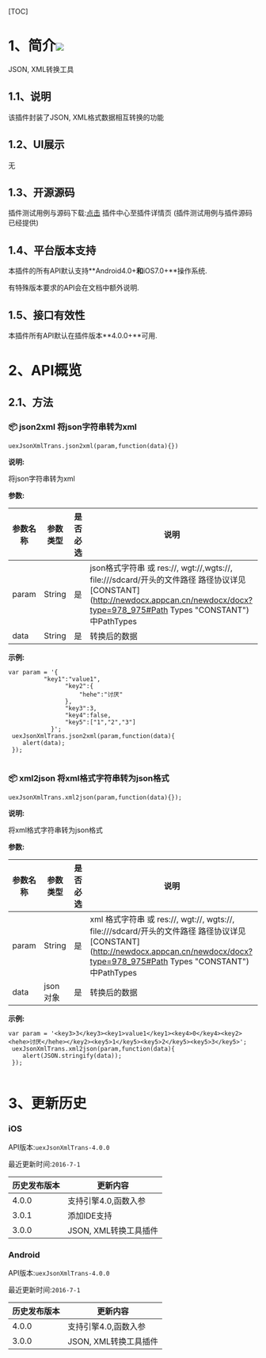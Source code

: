 [TOC]
# 1、简介[![](http://appcan-download.oss-cn-beijing.aliyuncs.com/%E5%85%AC%E6%B5%8B%2Fgf.png)]()
JSON, XML转换工具
   
## 1.1、说明
该插件封装了JSON, XML格式数据相互转换的功能

## 1.2、UI展示
无
## 1.3、开源源码
插件测试用例与源码下载:[点击](xxxx ) 插件中心至插件详情页 (插件测试用例与插件源码已经提供)
## 1.4、平台版本支持

本插件的所有API默认支持**Android4.0+**和**iOS7.0+**操作系统.

有特殊版本要求的API会在文档中额外说明.

## 1.5、接口有效性

本插件所有API默认在插件版本**4.0.0+**可用.
# 2、API概览

## 2.1、方法

### 📦 json2xml 将json字符串转为xml

`uexJsonXmlTrans.json2xml(param,function(data){})`

**说明:**

将json字符串转为xml

**参数:**

|  参数名称 | 参数类型  | 是否必选  |  说明 |
| ----- | ----- | ----- | ----- |
| param | String | 是 | json格式字符串 或 res://, wgt://,wgts://, file:///sdcard/开头的文件路径 路径协议详见[CONSTANT](http://newdocx.appcan.cn/newdocx/docx?type=978_975#Path Types "CONSTANT")中PathTypes|
| data | String | 是 | 转换后的数据 |

**示例:**

```
var param = '{
          "key1":"value1",
                "key2":{
                    "hehe":"讨厌"
                },
                "key3":3,
                "key4":false,
                "key5":["1","2","3"]
            }';
 uexJsonXmlTrans.json2xml(param,function(data){
    alert(data);
 });        
            
```
### 📦 xml2json 将xml格式字符串转为json格式

`uexJsonXmlTrans.xml2json(param,function(data){});`

**说明:**

将xml格式字符串转为json格式

**参数:**

|  参数名称 | 参数类型  | 是否必选  |  说明 |
| ----- | ----- | ----- | ----- |
| param | String | 是 |xml 格式字符串 或 res://, wgt://, wgts://, file:///sdcard/开头的文件路径 路径协议详见[CONSTANT](http://newdocx.appcan.cn/newdocx/docx?type=978_975#Path Types "CONSTANT")中PathTypes|
| data | json对象 | 是 | 转换后的数据 |


**示例:**

```
var param = '<key3>3</key3><key1>value1</key1><key4>0</key4><key2><hehe>讨厌</hehe></key2><key5>1</key5><key5>2</key5><key5>3</key5>';
 uexJsonXmlTrans.xml2json(param,function(data){
    alert(JSON.stringify(data));
 });        
            
```


# 3、更新历史

### iOS

API版本:`uexJsonXmlTrans-4.0.0`

最近更新时间:`2016-7-1`

| 历史发布版本 | 更新内容 |
| ----- | ----- |
| 4.0.0 | 支持引擎4.0,函数入参 |
| 3.0.1 | 添加IDE支持 |
| 3.0.0 | JSON, XML转换工具插件 |

### Android

API版本:`uexJsonXmlTrans-4.0.0`

最近更新时间:`2016-7-1`

| 历史发布版本 | 更新内容 |
| ----- | ----- |
| 4.0.0 | 支持引擎4.0,函数入参 |
| 3.0.0 | JSON, XML转换工具插件 |
